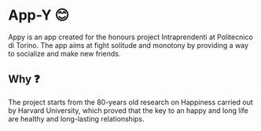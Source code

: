 # App-Y 😊

Appy is an app created for the honours project Intraprendenti at Politecnico di Torino.
The app aims at fight solitude and monotony by providing a way to socialize and make new friends.

## Why ❓
The project starts from the 80-years old research on Happiness carried out by Harvard University,
which proved that the key to an happy and long life are healthy and long-lasting relationships.
